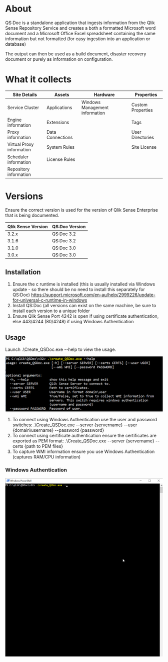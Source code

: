 # About
QS:Doc is a standalone application that ingests information from the Qlik Sense Repository Service and creates a both a formatted Microsoft word document and a Microsoft Office Excel spreadsheet containing the same information but not formatted (for easy ingestion into an application or database)

The output can then be used as a build document, disaster recovery document or purely as information on configuration.

# What it collects

| Site Details | Assets | Hardware | Properties |
|--------------|--------|----------|------------|
| Service Cluster | Applications | Windows Management information | Custom Properties
| Engine information | Extensions | | Tags
| Proxy information | Data Connections | |User Directories
| Virtual Proxy information | System Rules || Site License
| Scheduler information | License Rules
| Repository information




# Versions

Ensure the correct version is used for the version of Qlik Sense Enterprise that is being documented.

| Qlik Sense Version | QS:Doc Version |
|--------------------|----------------|
| 3.2.x | QS:Doc 3.2|
| 3.1.6 | QS:Doc 3.2|
| 3.1.0 | QS:Doc 3.0|
| 3.0.x | QS:Doc 3.0|

## Installation
1. Ensure the c runtime is installed (this is usually installed via Windows update - so there should be no need to install this separately for QS:Doc)
https://support.microsoft.com/en-au/help/2999226/update-for-universal-c-runtime-in-windows
2. Install QS:Doc (all versions can exist on the same machine, be sure to install each version to a unique folder
3. Ensure Qlik Sense Port 4242 is open if using certificate authentication, else 443/4244 (80/4248) if using Windows Authentication

## Usage
Launch .\Create_QSDoc.exe --help to view the usage.

![alt text](https://github.com/clintcarr/qs-doc/blob/master/help.png)

1. To connect using Windows Authentication use the user and password switches: .\Create_QSDoc.exe --server {servername} --user {domain\username} --password {password}
2. To connect using certificate authentication ensure the certificates are exported as PEM format: .\Create_QSDoc.exe --server {servername} --certs {path to PEM files}
3. To capture WMI information ensure you use Windows Authentication (captures RAM/CPU information)

### Windows Authentication
![alt text](https://github.com/clintcarr/qs-doc/blob/master/capture.gif)
